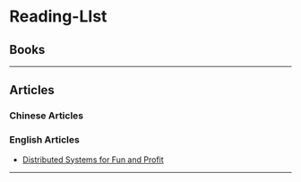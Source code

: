 # Reading-LIst

## **Books**

---

## **Articles**

### Chinese Articles

### English Articles

- [Distributed Systems for Fun and Profit](http://book.mixu.net/distsys/)

---